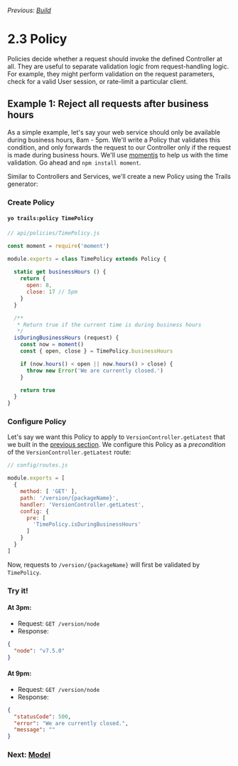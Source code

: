 *Previous: [Build](./)*

# 2.3 Policy

Policies decide whether a request should invoke the defined Controller at all. They are useful to separate validation logic from request-handling logic. For example, they might perform validation on the request parameters, check for a valid User session, or rate-limit a particular client.

## Example 1: Reject all requests after business hours

As a simple example, let's say your web service should only be available during business hours, 8am - 5pm. We'll write a Policy that validates this condition, and only forwards the request to our Controller only if the request is made during business hours. We'll use [momentjs](https://momentjs.com) to help us with the time validation. Go ahead and `npm install moment`.

Similar to Controllers and Services, we'll create a new Policy using the Trails generator:

### Create Policy

#### `yo trails:policy TimePolicy`

```js
// api/policies/TimePolicy.js

const moment = require('moment')

module.exports = class TimePolicy extends Policy {
  
  static get businessHours () {
    return {
      open: 8,
      close: 17 // 5pm 
    }
  }

  /**
   * Return true if the current time is during business hours
   */
  isDuringBusinessHours (request) {
    const now = moment()
    const { open, close } = TimePolicy.businessHours

    if (now.hours() < open || now.hours() > close) {
      throw new Error('We are currently closed.')
    }

    return true
  }
}
```

### Configure Policy

Let's say we want this Policy to apply to `VersionController.getLatest` that we built in the [previous section](service.md). We configure this Policy as a *precondition* of the `VersionController.getLatest` route:

```js
// config/routes.js

module.exports = [
  {
    method: [ 'GET' ],
    path: '/version/{packageName}',
    handler: 'VersionController.getLatest',
    config: {
      pre: [
        'TimePolicy.isDuringBusinessHours'
      ]
    }
  }
]
```

Now, requests to `/version/{packageName}` will first be validated by `TimePolicy`.

### Try it!

#### At 3pm:

- Request: `GET /version/node`
- Response: 
```json
{
  "node": "v7.5.0"
}
```

#### At 9pm:

- Request: `GET /version/node`
- Response: 
```json
{
  "statusCode": 500,
  "error": "We are currently closed.",
  "message": ""
}
```

### Next: [Model](model.md)
